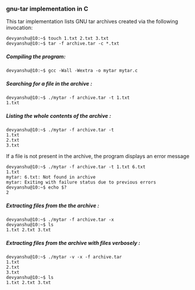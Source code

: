 ### gnu-tar implementation in C


This tar implementation lists GNU tar archives created via the following invocation:

```console
devyanshu@10:~$ touch 1.txt 2.txt 3.txt
devyanshu@10:~$ tar -f archive.tar -c *.txt
```

##### Compiling the program:

```console
devyanshu@10:~$ gcc -Wall -Wextra -o mytar mytar.c
```

##### Searching for a file in the archive :

```console
devyanshu@10:~$ ./mytar -f archive.tar -t 1.txt
1.txt
```
##### Listing the whole contents of the archive :

```console
devyanshu@10:~$ ./mytar -f archive.tar -t
1.txt
2.txt
3.txt
```

If a file is not present in the archive, the program displays an error message

```console
devyanshu@10:~$ ./mytar -f archive.tar -t 1.txt 6.txt
1.txt
mytar: 6.txt: Not found in archive
mytar: Exiting with failure status due to previous errors
devyanshu@10:~$	echo $?
2
```

##### Extracting files from the the archive :

```console
devyanshu@10:~$ ./mytar -f archive.tar -x
devyanshu@10:~$ ls
1.txt 2.txt 3.txt
```

##### Extracting files from the archive with files verbosely :

```console
devyanshu@10:~$ ./mytar -v -x -f archive.tar
1.txt
2.txt
3.txt
devyanshu@10:~$ ls
1.txt 2.txt 3.txt
```
